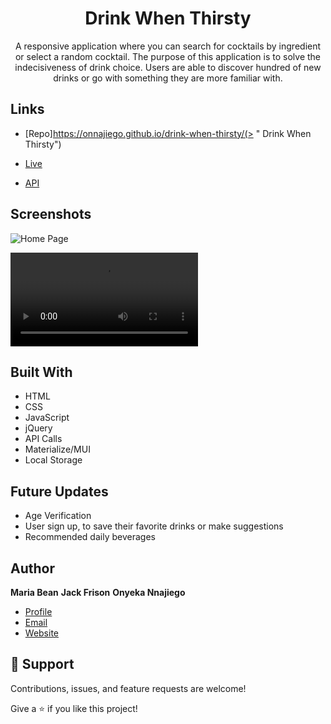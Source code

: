 <h1 align="center"><project-name>Drink When Thirsty</h1>

<p align="center"><project-description>A responsive application where you can search for cocktails by ingredient or select a random cocktail. The purpose of this application is to solve the indecisiveness of drink choice. Users are able to discover hundred of new drinks or go with something they are more familiar with.</p>

## Links

- [Repo]https://onnajiego.github.io/drink-when-thirsty/(> "<project-name> Drink When Thirsty")

- [Live](<Homepage url> "https://onnajiego.github.io/drink-when-thirsty/")

- [API]("https://rapidapi.com/Bmbus/api/cocktails3/")

## Screenshots

![Home Page](./assets/images/screencapture-mmeyer715-github-io-drink-when-thirsty-2022-03-25-09_22_47.png "Home Page")

![](./assets/images/Drink%20When%20Thirsty.webm)

## Built With

- HTML
- CSS
- JavaScript
- jQuery
- API Calls
- Materialize/MUI
- Local Storage

## Future Updates

- Age Verification
- User sign up, to save their favorite drinks or make suggestions
- Recommended daily beverages

## Author

**Maria Bean**
**Jack Frison**
**Onyeka Nnajiego**


- [Profile](https://onnajiego.github.io/drink-when-thirsty/ "onyeka nnajiego")
- [Email](mailto:nnajiegoonyeka@gmail.com?subject=Hi "Hi!")
- [Website](https://onnajiego.github.io/drink-when-thirsty/ "Welcome")

## 🤝 Support

Contributions, issues, and feature requests are welcome!

Give a ⭐️ if you like this project!
